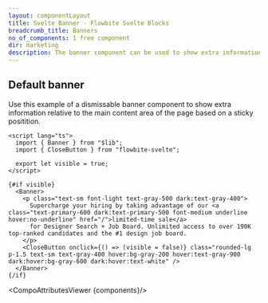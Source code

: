 ```yaml
---
layout: componentLayout
title: Svelte Banner - Flowbite Svelte Blocks
breadcrumb_title: Banners
no_of_components: 1 free component
dir: marketing
description: The banner component can be used to show extra information or enable interactions with the user without affecting the main content area of the website.
---
```


<script>
  import { TableProp, TableDefaultRow, CompoAttributesViewer } from '../utils'
  import componentData1 from '../component-data/Banner.json'
  const components = 'Banner'
</script>

## Default banner

Use this example of a dismissable banner component to show extra information relative to the main content area of the page based on a sticky positition.

```svelte example class="h-48"
<script lang="ts">
  import { Banner } from "$lib";
  import { CloseButton } from "flowbite-svelte";

  export let visible = true;
</script>

{#if visible}
  <Banner>
    <p class="text-sm font-light text-gray-500 dark:text-gray-400">
      Supercharge your hiring by taking advantage of our <a class="text-primary-600 dark:text-primary-500 font-medium underline hover:no-underline" href="/">limited-time sale</a>
      for Designer Search + Job Board. Unlimited access to over 190K top-ranked candidates and the #1 design job board.
    </p>
    <CloseButton onclick={() => (visible = false)} class="rounded-lg p-1.5 text-sm text-gray-400 hover:bg-gray-200 hover:text-gray-900 dark:hover:bg-gray-600 dark:hover:text-white" />
  </Banner>
{/if}
```

<CompoAttributesViewer {components}/>
